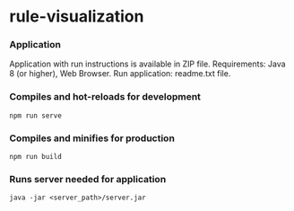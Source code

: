 # rule-visualization

### Application
Application with run instructions is available in ZIP file.
Requirements: Java 8 (or higher), Web Browser.
Run application: readme.txt file.

### Compiles and hot-reloads for development
```
npm run serve
```

### Compiles and minifies for production
```
npm run build
```

### Runs server needed for application
```
java -jar <server_path>/server.jar
```
